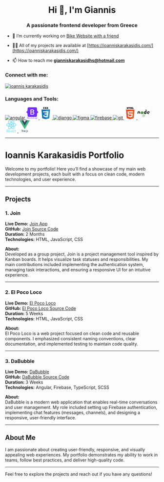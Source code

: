 <h1 align="center">Hi 👋, I'm Giannis</h1>
<h3 align="center">A passionate frontend developer from Greece</h3>

- 🔭 I’m currently working on [Bike Website with a friend](https://github.com/Eugen1188/frontend_shop)

- 👨‍💻 All of my projects are available at [https://ioanniskarakasidis.com/](https://ioanniskarakasidis.com/)

- 📫 How to reach me **gianniskarakasidhs@hotmail.com**

<h3 align="left">Connect with me:</h3>
<p align="left">
<a href="https://linkedin.com/in/ioannis karakasidis" target="blank"><img align="center" src="https://raw.githubusercontent.com/rahuldkjain/github-profile-readme-generator/master/src/images/icons/Social/linked-in-alt.svg" alt="ioannis karakasidis" height="30" width="40" /></a>
</p>

<h3 align="left">Languages and Tools:</h3>
<p align="left"> 
<a href="https://angular.io" target="_blank" rel="noreferrer"> <img src="https://angular.io/assets/images/logos/angular/angular.svg" alt="angular" width="40" height="40"/> </a> 
<a href="https://getbootstrap.com" target="_blank" rel="noreferrer"> <img src="https://raw.githubusercontent.com/devicons/devicon/master/icons/bootstrap/bootstrap-plain-wordmark.svg" alt="bootstrap" width="40" height="40"/> </a> 
<a href="https://www.w3schools.com/css/" target="_blank" rel="noreferrer"> <img src="https://raw.githubusercontent.com/devicons/devicon/master/icons/css3/css3-original-wordmark.svg" alt="css3" width="40" height="40"/> </a> 
<a href="https://www.djangoproject.com/" target="_blank" rel="noreferrer"> <img src="https://cdn.worldvectorlogo.com/logos/django.svg" alt="django" width="40" height="40"/> </a> 
<a href="https://www.figma.com/" target="_blank" rel="noreferrer"> <img src="https://www.vectorlogo.zone/logos/figma/figma-icon.svg" alt="figma" width="40" height="40"/> </a> 
<a href="https://firebase.google.com/" target="_blank" rel="noreferrer"> <img src="https://www.vectorlogo.zone/logos/firebase/firebase-icon.svg" alt="firebase" width="40" height="40"/> </a> 
<a href="https://git-scm.com/" target="_blank" rel="noreferrer"> <img src="https://www.vectorlogo.zone/logos/git-scm/git-scm-icon.svg" alt="git" width="40" height="40"/> </a> 
<a href="https://www.w3.org/html/" target="_blank" rel="noreferrer"> <img src="https://raw.githubusercontent.com/devicons/devicon/master/icons/html5/html5-original-wordmark.svg" alt="html5" width="40" height="40"/> </a> 
<a href="https://nodejs.org" target="_blank" rel="noreferrer"> <img src="https://raw.githubusercontent.com/devicons/devicon/master/icons/nodejs/nodejs-original-wordmark.svg" alt="nodejs" width="40" height="40"/> </a> 
<a href="https://reactjs.org/" target="_blank" rel="noreferrer"> <img src="https://raw.githubusercontent.com/devicons/devicon/master/icons/react/react-original-wordmark.svg" alt="react" width="40" height="40"/> </a> 
<a href="https://vuejs.org/" target="_blank" rel="noreferrer"> <img src="https://raw.githubusercontent.com/devicons/devicon/master/icons/vuejs/vuejs-original-wordmark.svg" alt="vuejs" width="40" height="40"/> </a> 
</p>  

---

# Ioannis Karakasidis Portfolio

Welcome to my portfolio! Here you’ll find a showcase of my main web development projects, each built with a focus on clean code, modern technologies, and user experience.

---

## Projects

### 1. Join

**Live Demo:** [Join App](https://join.ioanniskarakasidis.com/index.html)  
**GitHub:** [Join Source Code](https://github.com/Ioannis-Karakasidis/Portfolio/tree/main/Join)  
**Duration:** 2 Months  
**Technologies:** HTML, JavaScript, CSS

**About:**  
Developed as a group project, Join is a project management tool inspired by Kanban boards. It helps visualize task statuses and responsibilities. My main contributions included implementing the authentication system, managing task interactions, and ensuring a responsive UI for an intuitive experience.

---

### 2. El Poco Loco

**Live Demo:** [El Poco Loco](https://elpocoloco.ioanniskarakasidis.com/index.html)  
**GitHub:** [El Poco Loco Source Code](https://github.com/Ioannis-Karakasidis/Portfolio/tree/main/El%20Poco%20loco)  
**Duration:** 5 Weeks  
**Technologies:** HTML, JavaScript, CSS

**About:**  
El Poco Loco is a web project focused on clean code and reusable components. I emphasized consistent naming conventions, clear documentation, and implemented testing to maintain code quality.

---

### 3. DaBubble

**Live Demo:** [DaBubble](https://dabubble.ioanniskarakasidis.com/)  
**GitHub:** [DaBubble Source Code](https://github.com/Ioannis-Karakasidis/Portfolio/tree/main/da-bubble)  
**Duration:** 3 Weeks  
**Technologies:** Angular, Firebase, TypeScript, SCSS

**About:**  
DaBubble is a modern web application that enables real-time conversations and user management. My role included setting up Firebase authentication, implementing chat features (messages, channels), and designing a responsive, user-friendly interface.

---

## About Me

I am passionate about creating user-friendly, responsive, and visually appealing web experiences. My portfolio demonstrates my ability to work in teams, follow best practices, and deliver high-quality code.

---

Feel free to explore the projects and reach out if you have any questions!
